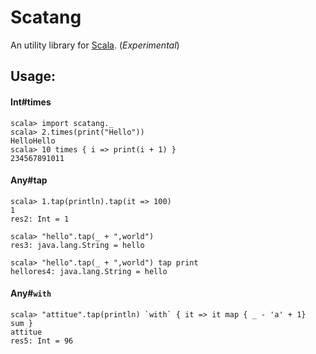 # Scatang  
An utility library for [Scala][scala]. (*Experimental*)  
## Usage:  
#### Int#times  
   
    scala> import scatang._  
    scala> 2.times(print("Hello"))  
    HelloHello  
    scala> 10 times { i => print(i + 1) }  
    234567891011  

#### Any#tap  

    scala> 1.tap(println).tap(it => 100)   
    1  
    res2: Int = 1  

    scala> "hello".tap(_ + ",world")  
    res3: java.lang.String = hello  

    scala> "hello".tap(_ + ",world") tap print  
    hellores4: java.lang.String = hello  

#### Any#`with`  

    scala> "attitue".tap(println) `with` { it => it map { _ - 'a' + 1}
    sum }  
    attitue  
    res5: Int = 96  

    
[scala]: http://www.scala-lang.org

